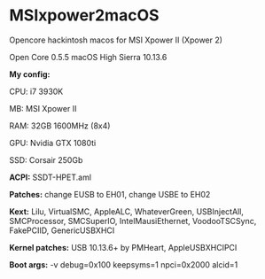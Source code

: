 # MSIxpower2macOS
Opencore hackintosh macos for MSI Xpower II (Xpower 2)

Open Core 0.5.5
macOS High Sierra 10.13.6

**My config:**

CPU: i7 3930K

MB: MSI Xpower II

RAM: 32GB 1600MHz (8x4)

GPU: Nvidia GTX 1080ti

SSD: Corsair 250Gb

**ACPI:** SSDT-HPET.aml

**Patches:** change EUSB to EH01, change USBE to EH02

**Kext:** Lilu, VirtualSMC, AppleALC, WhateverGreen, USBInjectAll, SMCProcessor, SMCSuperIO, IntelMausiEthernet, VoodooTSCSync, FakePCIID, GenericUSBXHCI

**Kernel patches:** USB 10.13.6+ by PMHeart, AppleUSBXHCIPCI

**Boot args:** -v debug=0x100 keepsyms=1 npci=0x2000 alcid=1
